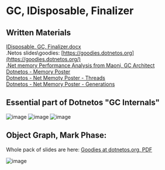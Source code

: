 # GC, IDisposable, Finalizer
## Written Materials
[IDisposable, GC, Finalizer.docx](https://github.com/Glareone/Advanced-C-topics-and-advices/files/8903957/IDisposable.GC.Finalizer.docx)  
.Netos slides\goodies: [https://goodies.dotnetos.org](https://goodies.dotnetos.org/)    
[.Net memory Performance Analysis from Maoni, GC Architect](https://github.com/Maoni0/mem-doc/blob/master/doc/.NETMemoryPerformanceAnalysis.md)  
[Dotnetos - Memory Poster](https://goodies.dotnetos.org/files/dotnetos-netmemoryposter.pdf)  
[Dotnetos - Net Memoty Poster - Threads](https://goodies.dotnetos.org/files/dotnetos-netmemoryposter_threads.pdf)  
[Dotnetos - Net Memory Poster - Generations](https://goodies.dotnetos.org/files/dotnetos-netmemoryposter_gens.pdf)  

## Essential part of Dotnetos "GC Internals"
![image](https://user-images.githubusercontent.com/4239376/173689642-493be7b6-1487-40d7-93a8-12747406b44a.png)
![image](https://user-images.githubusercontent.com/4239376/173689739-f8e4f7bb-23a7-47a1-a5b1-db43b42575f4.png)
![image](https://user-images.githubusercontent.com/4239376/173688651-55ae55df-3c19-4e53-ad3b-76a3538ec576.png)

## Object Graph, Mark Phase:

Whole pack of slides are here: [Goodies at dotnetos.org, PDF](https://goodies.dotnetos.org/files/02.%20NET%20GC%20Internals%20-%20Mark%20phase.pdf)

![image](https://user-images.githubusercontent.com/4239376/174496130-d0fd2047-8e94-4bae-a350-1dbaba7de5ee.png)

